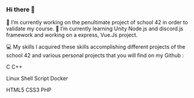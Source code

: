 ### Hi there 👋

🔭 I’m currently working on the penultimate project of school 42 in order to validate my course.
🌱 I’m currently learning Unity Node.js and discord.js framework and working on a express, Vue.Js project.

💻 My skills
I acquired these skills accomplishing different projects of the school 42 and various personal projects that you will find on my Github : 

C C++

Linux Shell Script Docker

HTML5 CSS3 PHP 
